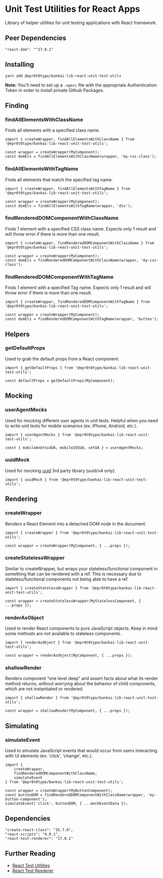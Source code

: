 # Unit Test Utilities for React Apps
Library of helper utilities for unit testing applications with React framework.

## Peer Dependencies
```
"react-dom": "^17.0.1"
```

## Installing
```
yarn add @epr0t0type/bankai-lib-react-unit-test-utils
```

**Note:** You'll need to set up a `.npmrc` file with the appropriate Authentication Token in order to install private Github Packages.

## Finding
### findAllElementsWithClassName
Finds all elements with a specified class name.

```
import { createWrapper, findAllElementsWithClassName } from '@epr0t0type/bankai-lib-react-unit-test-utils';

const wrapper = createWrapper(MyComponent);
const domEls = findAllElementsWithClassName(wrapper, 'my-css-class');
```

### findAllElementsWithTagName
Finds all elements that match the specified tag name.

```
import { createWrapper, findAllElementsWithTagName } from '@epr0t0type/bankai-lib-react-unit-test-utils';

const wrapper = createWrapper(MyComponent);
const domEls = findAllElementsWithTagName(wrapper, 'div');
```

### findRenderedDOMComponentWithClassName
Finds 1 element with a specified CSS class name. Expects only 1 result and will throw error if there is more than one result.

```
import { createWrapper, findRenderedDOMComponentWithClassName } from '@epr0t0type/bankai-lib-react-unit-test-utils';

const wrapper = createWrapper(MyComponent);
const domEls = findRenderedDOMComponentWithClassName(wrapper, 'my-css-class');
```

### findRenderedDOMComponentWithTagName
Finds 1 element with a specified Tag name. Expects only 1 result and will throw error if there is more than one result.

```
import { createWrapper, findRenderedDOMComponentWithTagName } from '@epr0t0type/bankai-lib-react-unit-test-utils';

const wrapper = createWrapper(MyComponent);
const domEls = findRenderedDOMComponentWithTagName(wrapper, 'button');
```

## Helpers
### getDefaultProps
Used to grab the default props from a React component.

```
import { getDefaultProps } from '@epr0t0type/bankai-lib-react-unit-test-utils';

const defaultProps = getDefaultProps(MyComponent);
```

## Mocking
### userAgentMocks
Used for mocking different user agents in unit tests. Helpful when you need to write unit tests for mobile scenarios (ex: iPhone, Android, etc.).

```
import { userAgentMocks } from '@epr0t0type/bankai-lib-react-unit-test-utils';

const { mobileAndroidUA, mobileIOSUA, setUA } = userAgentMocks;
```

### uuidMock
Used for mocking [uuid](https://github.com/uuidjs/uuid#readme) 3rd party library (uuid/v4 only).

```
import { uuidMock } from '@epr0t0type/bankai-lib-react-unit-test-utils';
```

## Rendering
### createWrapper
Renders a React Element into a detached DOM node in the document.

```
import { createWrapper } from '@epr0t0type/bankai-lib-react-unit-test-utils';

const wrapper = createWrapper(MyComponent, { ...props });
```

### createStatelessWrapper
Similar to createWrapper, but wraps your stateless/functional component in something that can be rendered with a ref. This is necessary due to stateless/functional components not being able to have a ref.

```
import { createStatelessWrapper } from '@epr0t0type/bankai-lib-react-unit-test-utils';

const wrapper = createStatelessWrapper(MyStatelessComponent, { ...props });
```

### renderAsObject
Used to render React components to pure JavaScript objects. Keep in mind some methods are not available to stateless components.

```
import { renderAsObject } from '@epr0t0type/bankai-lib-react-unit-test-utils';

const wrapper = renderAsObject(MyComponent, { ...props });
```

### shallowRender
Renders component “one level deep” and assert facts about what its render method returns, without worrying about the behavior of child components, which are not instantiated or rendered.

```
import { shallowRender } from '@epr0t0type/bankai-lib-react-unit-test-utils';

const wrapper = shallowRender(MyComponent, { ...props });
```

## Simulating
### simulateEvent
Used to simulate JavaScript events that would occur from users interacting with UI elements (ex: 'click', 'change', etc.).

```
import {
    createWrapper,
    findRenderedDOMComponentWithClassName,
    simulateEvent
} from '@epr0t0type/bankai-lib-react-unit-test-utils';

const wrapper = createWrapper(MyButtonComponent);
const buttonDOM = findRenderedDOMComponentWithClassName(wrapper, 'my-button-component');
simulateEvent('click', buttonDOM, { ...mockEventData });
```

## Dependencies
```
"create-react-class": "15.7.0",
"react-scripts": "4.0.1",
"react-test-renderer": "17.0.1"
```

## Further Reading
- [React Test Utilities](https://reactjs.org/docs/test-utils.html)
- [React Test Renderer](https://reactjs.org/docs/test-renderer.html)

